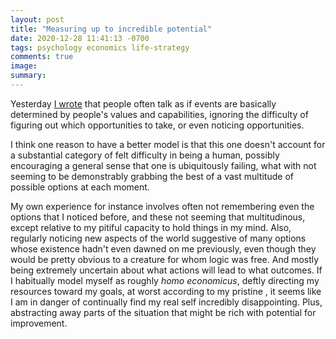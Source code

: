 ```yaml
---
layout: post
title: "Measuring up to incredible potential"
date: 2020-12-28 11:41:13 -0700
tags: psychology economics life-strategy
comments: true
image:
summary:
---
```

Yesterday [I wrote](https://worldspiritsockpuppet.com/2020/12/28/infinite-possibilities.html) that people often talk as if events are basically determined by people's values and capabilities, ignoring the difficulty of figuring out which opportunities to take, or even noticing opportunities.

I think one reason to have a better model is that this one doesn't account for a substantial category of felt difficulty in being a human, possibly encouraging a general sense that one is ubiquitously failing, what with not seeming to be demonstrably grabbing the best of a vast multitude of possible options at each moment.

My own experience for instance involves often not remembering even the options that I noticed before, and these not seeming that multitudinous, except relative to my pitiful capacity to hold things in my mind. Also, regularly noticing new aspects of the world suggestive of many options whose existence hadn't even dawned on me previously, even though they would be pretty obvious to a creature for whom logic was free. And mostly being extremely uncertain about what actions will lead to what outcomes. If I habitually model myself as roughly *homo economicus*, deftly directing my resources toward my goals, at worst according to my pristine , it seems like I am in danger of continually find my real self incredibly disappointing. Plus, abstracting away parts of the situation that might be rich with potential for improvement.
